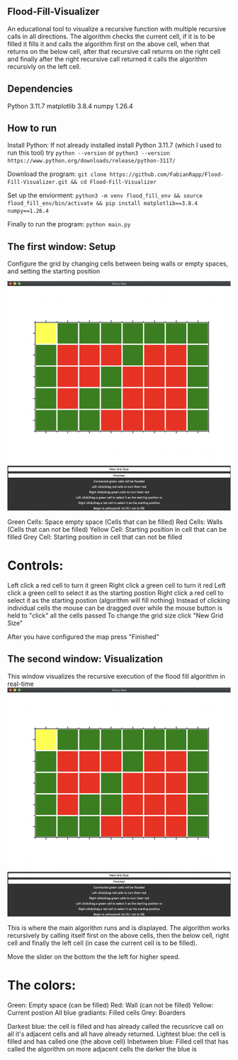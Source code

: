## Flood-Fill-Visualizer
An educational tool to visualize a recursive function with multiple recursive calls in all directions.
The algorithm checks the current cell, if it is to be filled it fills it and calls the algorithm first on the above cell, when that returns on the below cell, after that recursive call returns on the right cell and finally after the right recursive call returned it calls the algorithm  recursivly on the left cell.

## Dependencies
Python 3.11.7
matplotlib                3.8.4
numpy                     1.26.4

## How to run

Install Python: If not already installed install Python 3.11.7 (which I used to run this tool)
try `python --version` or `python3 --version`
`https://www.python.org/downloads/release/python-3117/`

Download the program:
`git clone https://github.com/FabianRapp/Flood-Fill-Visualizer.git && cd Flood-Fill-Visualizer`

Set up the enviorment:
`python3 -m venv flood_fill_env && source flood_fill_env/bin/activate && pip install matplotlib==3.8.4 numpy==1.26.4`

Finally to run the program:
`python main.py`


## The first window: Setup
Configure the grid by changing cells between being walls or empty spaces, and setting the starting position

![Setup window](images/Flood-Fill-Visualizer-Setup.png)

Green Cells: Space empty space (Cells that can be filled)
Red Cells: Walls (Cells that can not be filled)
Yellow Cell: Starting position in cell that can be filled
Grey Cell: Starting position in cell that can not be filled

# Controls:
Left click a red cell to turn it green
Right click a green cell to turn it red
Left click a green cell to select it as the starting postion
Right click a red cell to select it as the starting postion (algorithm will fill nothing)
Instead of clicking individual cells the mouse can be dragged over while the mouse button is held to "click" all the cells passed
To change the grid size click "New Grid Size"

After you have configured the map press "Finished"


## The second window: Visualization
This window visualizes the recursive execution of the flood fill algorithm in real-time
![Setup window](images/Flood-Fill-Visualizer-Setup.png)

This is where the main algorithm runs and is displayed.
The algorithm works recursively by calling itself first on the above cells, then the below cell, right cell and finally the left cell (in case the current cell is to be filled).

Move the slider on the bottom the the left for higher speed.

# The colors:
Green: Empty space (can be filled)
Red: Wall (can not be filled)
Yellow: Current postion
All blue gradiants: Filled cells
Grey: Boarders

Darkest blue: the cell is filled and has already called the recusricve call on all it's adjacent cells and all have already returned.
Lightest blue: the cell is filled and has called one (the above cell)
Inbetween blue: Filled cell that has called the algorithm on more adjacent cells the darker the blue is
